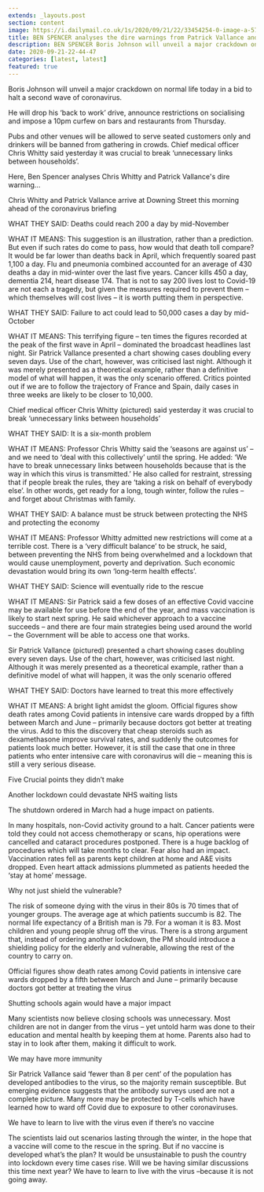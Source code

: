 ```yaml
---
extends: _layouts.post
section: content
image: https://i.dailymail.co.uk/1s/2020/09/21/22/33454254-0-image-a-57_1600724125591.jpg 
title: BEN SPENCER analyses the dire warnings from Patrick Vallance and Chris Whitty  
description: BEN SPENCER Boris Johnson will unveil a major crackdown on normal life today in a bid to halt a second wave of coronavirus. 
date: 2020-09-21-22-44-47 
categories: [latest, latest] 
featured: true 
--- 
```

Boris Johnson will unveil a major crackdown on normal life today in a bid to halt a second wave of coronavirus.

He will drop his ‘back to work’ drive, announce restrictions on socialising and impose a 10pm curfew on bars and restaurants from Thursday.

Pubs and other venues will be allowed to serve seated customers only and drinkers will be banned from gathering in crowds. Chief medical officer Chris Whitty said yesterday it was crucial to break ‘unnecessary links between households’.

Here, Ben Spencer analyses Chris Whitty and Patrick Vallance's dire warning... 

Chris Whitty and Patrick Vallance arrive at Downing Street this morning ahead of the coronavirus briefing

WHAT THEY SAID: Deaths could reach 200 a day by mid-November

WHAT IT MEANS: This suggestion is an illustration, rather than a prediction. But even if such rates do come to pass, how would that death toll compare? It would be far lower than deaths back in April, which frequently soared past 1,100 a day. Flu and pneumonia combined accounted for an average of 430 deaths a day in mid-winter over the last five years. Cancer kills 450 a day, dementia 214, heart disease 174. That is not to say 200 lives lost to Covid-19 are not each a tragedy, but given the measures required to prevent them – which themselves will cost lives – it is worth putting them in perspective.

WHAT THEY SAID: Failure to act could lead to 50,000 cases a day by mid-October

WHAT IT MEANS: This terrifying figure – ten times the figures recorded at the peak of the first wave in April – dominated the broadcast headlines last night. Sir Patrick Vallance presented a chart showing cases doubling every seven days. Use of the chart, however, was criticised last night. Although it was merely presented as a theoretical example, rather than a definitive model of what will happen, it was the only scenario offered. Critics pointed out if we are to follow the trajectory of France and Spain, daily cases in three weeks are likely to be closer to 10,000.

Chief medical officer Chris Whitty (pictured) said yesterday it was crucial to break ‘unnecessary links between households’

WHAT THEY SAID: It is a six-month problem

WHAT IT MEANS: Professor Chris Whitty said the ‘seasons are against us’ – and we need to ‘deal with this collectively’ until the spring. He added: ‘We have to break unnecessary links between households because that is the way in which this virus is transmitted.’ He also called for restraint, stressing that if people break the rules, they are ‘taking a risk on behalf of everybody else’. In other words, get ready for a long, tough winter, follow the rules – and forget about Christmas with family.

WHAT THEY SAID: A balance must be struck between protecting the NHS and protecting the economy

WHAT IT MEANS: Professor Whitty admitted new restrictions will come at a terrible cost. There is a ‘very difficult balance’ to be struck, he said, between preventing the NHS from being overwhelmed and a lockdown that would cause unemployment, poverty and deprivation. Such economic devastation would bring its own ‘long-term health effects’.

WHAT THEY SAID: Science will eventually ride to the rescue

WHAT IT MEANS: Sir Patrick said a few doses of an effective Covid vaccine may be available for use before the end of the year, and mass vaccination is likely to start next spring. He said whichever approach to a vaccine succeeds – and there are four main strategies being used around the world – the Government will be able to access one that works.

Sir Patrick Vallance (pictured) presented a chart showing cases doubling every seven days. Use of the chart, however, was criticised last night. Although it was merely presented as a theoretical example, rather than a definitive model of what will happen, it was the only scenario offered

WHAT THEY SAID: Doctors have learned to treat this more effectively

WHAT IT MEANS: A bright light amidst the gloom. Official figures show death rates among Covid patients in intensive care wards dropped by a fifth between March and June – primarily because doctors got better at treating the virus. Add to this the discovery that cheap steroids such as dexamethasone improve survival rates, and suddenly the outcomes for patients look much better. However, it is still the case that one in three patients who enter intensive care with coronavirus will die – meaning this is still a very serious disease.

Five Crucial points they didn’t make

Another lockdown could devastate NHS waiting lists

The shutdown ordered in March had a huge impact on patients.

In many hospitals, non-Covid activity ground to a halt. Cancer patients were told they could not access chemotherapy or scans, hip operations were cancelled and cataract procedures postponed. There is a huge backlog of procedures which will take months to clear. Fear also had an impact. Vaccination rates fell as parents kept children at home and A&E visits dropped. Even heart attack admissions plummeted as patients heeded the ‘stay at home’ message.

Why not just shield the vulnerable?

The risk of someone dying with the virus in their 80s is 70 times that of younger groups. The average age at which patients succumb is 82. The normal life expectancy of a British man is 79. For a woman it is 83. Most children and young people shrug off the virus. There is a strong argument that, instead of ordering another lockdown, the PM should introduce a shielding policy for the elderly and vulnerable, allowing the rest of the country to carry on.

Official figures show death rates among Covid patients in intensive care wards dropped by a fifth between March and June – primarily because doctors got better at treating the virus

Shutting schools again would have a major impact

Many scientists now believe closing schools was unnecessary. Most children are not in danger from the virus – yet untold harm was done to their education and mental health by keeping them at home. Parents also had to stay in to look after them, making it difficult to work.

We may have more immunity

Sir Patrick Vallance said ‘fewer than 8 per cent’ of the population has developed antibodies to the virus, so the majority remain susceptible. But emerging evidence suggests that the antibody surveys used are not a complete picture. Many more may be protected by T-cells which have learned how to ward off Covid due to exposure to other coronaviruses.

We have to learn to live with the virus even if there’s no vaccine

The scientists laid out scenarios lasting through the winter, in the hope that a vaccine will come to the rescue in the spring. But if no vaccine is developed what’s the plan? It would be unsustainable to push the country into lockdown every time cases rise. Will we be having similar discussions this time next year? We have to learn to live with the virus –because it is not going away.

